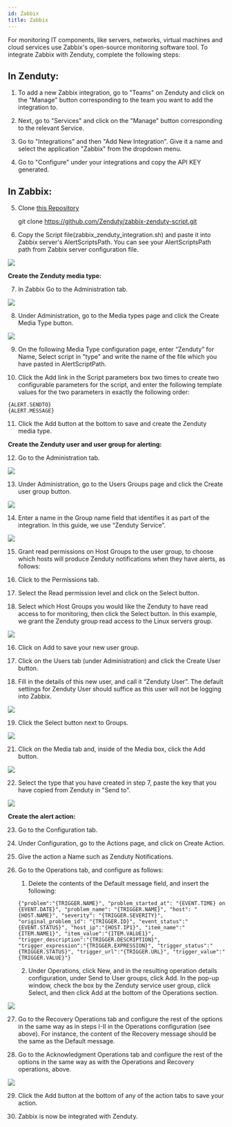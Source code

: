 ```yaml
---
id: Zabbix
title: Zabbix
---
```

For monitoring IT components, like servers, networks, virtual machines and cloud services use Zabbix's open-source monitoring software tool. To integrate Zabbix with Zenduty, complete the following steps:

## In Zenduty:

1. To add a new Zabbix integration, go to "Teams" on Zenduty and click on the "Manage" button corresponding to the team you want to add the integration to.

2. Next, go to "Services" and click on the "Manage" button corresponding to the relevant Service.

3. Go to "Integrations" and then "Add New Integration". Give it a name and select the application "Zabbix" from the dropdown menu.

4. Go to "Configure" under your integrations and copy the API KEY generated.

## In Zabbix:

5. Clone [this Repository](https://github.com/Zenduty/zabbix-zenduty-script.git)

    git clone https://github.com/Zenduty/zabbix-zenduty-script.git

6. Copy the Script file(zabbix_zenduty_integration.sh) and paste it into Zabbix server's AlertScriptsPath. You can see your AlertScriptsPath path from Zabbix server configuration file.

![](/img/Integrations/Zabbix/1.png)

**Create the Zenduty media type:**

7. In Zabbix Go to the Administration tab.

![](/img/Integrations/Zabbix/2.png)

8. Under Administration, go to the Media types page and click the Create Media Type button.

![](/img/Integrations/Zabbix/3.png)

9. On the following Media Type configuration page, enter “Zenduty” for Name, Select script in "type" and write the name of the file which you have pasted in AlertScriptPath.

10. Click the Add link in the Script parameters box two times to create two configurable parameters for the script, and enter the following template values for the two parameters in exactly the following order:

  ```
  {ALERT.SENDTO}
  {ALERT.MESSAGE}
  ```
11. Click the Add button at the bottom to save and create the Zenduty media type.

**Create the Zenduty user and user group for alerting:**

12. Go to the Administration tab.

![](/img/Integrations/Zabbix/4.png)

13. Under Administration, go to the Users Groups page and click the Create user group button.

![](/img/Integrations/Zabbix/5.png)

14. Enter a name in the Group name field that identifies it as part of the integration. In this guide, we use “Zenduty Service”.

![](/img/Integrations/Zabbix/6.png)

15. Grant read permissions on Host Groups to the user group, to choose which hosts will produce Zenduty notifications when they have alerts, as follows:

  1. Click to the Permissions tab.

  2. Select the Read permission level and click on the Select button.

  3. Select which Host Groups you would like the Zenduty to have read access to for monitoring, then click the Select button. In this example, we grant the Zenduty group read access to the Linux servers group.

![](/img/Integrations/Zabbix/7.png)

16. Click on Add to save your new user group.

17. Click on the Users tab (under Administration) and click the Create User button.

18. Fill in the details of this new user, and call it “Zenduty User”. The default settings for Zenduty User should suffice as this user will not be logging into Zabbix.

![](/img/Integrations/Zabbix/8.png)

19. Click the Select button next to Groups.

![](/img/Integrations/Zabbix/9.png)

21. Click on the Media tab and, inside of the Media box, click the Add button. 

![](/img/Integrations/Zabbix/10.png)

22. Select the type that you have created in step 7, paste the key that you have copied from Zenduty in "Send to".

![](/img/Integrations/Zabbix/11.png)

**Create the alert action:**

23. Go to the Configuration tab.

24. Under Configuration, go to the Actions page, and click on Create Action.

25. Give the action a Name such as Zenduty Notifications.

26. Go to the Operations tab, and configure as follows:

    1. Delete the contents of the Default message field, and insert the following:

    ```
    {"problem":"{TRIGGER.NAME}", "problem_started_at": "{EVENT.TIME} on {EVENT.DATE}", "problem_name": "{TRIGGER.NAME}", "host": "{HOST.NAME}", "severity": "{TRIGGER.SEVERITY}", "original_problem_id": "{TRIGGER.ID}", "event_status":"{EVENT.STATUS}", "host_ip":"{HOST.IP1}", "item_name":"{ITEM.NAME1}", "item_value":"{ITEM.VALUE1}", "trigger_description":"{TRIGGER.DESCRIPTION}", "trigger_expression":"{TRIGGER.EXPRESSION}", "trigger_status":"{TRIGGER.STATUS}", "trigger_url":"{TRIGGER.URL}", "trigger_value":"{TRIGGER.VALUE}"}
    ```
    2. Under Operations, click New, and in the resulting operation details configuration, under Send to User groups, click Add. In the pop-up window, check the box by the Zenduty service user group, click Select, and then click Add at the bottom of the Operations section.

![](/img/Integrations/Zabbix/12.png)

27. Go to the Recovery Operations tab and configure the rest of the options in the same way as in steps I-II in the Operations configuration (see above). For instance, the content of the Recovery message should be the same as the Default message.

28. Go to the Acknowledgment Operations tab and configure the rest of the options in the same way as with the Operations and Recovery operations, above.

![](/img/Integrations/Zabbix/13.png)

29. Click the Add button at the bottom of any of the action tabs to save your action.

30. Zabbix is now be integrated with Zenduty. 
